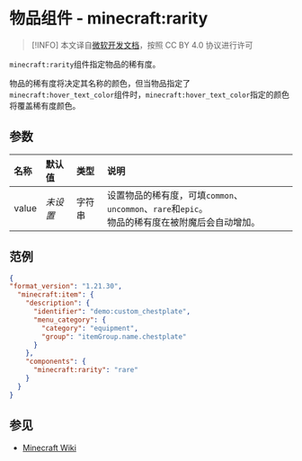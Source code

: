 # 物品组件 - minecraft:rarity
> [!INFO]
> 本文译自[微软开发文档](https://learn.microsoft.com/en-us/minecraft/creator/)，按照 CC BY 4.0 协议进行许可

    
`minecraft:rarity`组件指定物品的稀有度。

物品的稀有度将决定其名称的颜色，但当物品指定了`minecraft:hover_text_color`组件时，`minecraft:hover_text_color`指定的颜色将覆盖稀有度颜色。

## 参数

| 名称 | 默认值 | 类型 | 说明  |
|:----------|:----------|:----------|:----------|
| value| *未设置* | 字符串 | 设置物品的稀有度，可填`common`、`uncommon`、`rare`和`epic`。<br>物品的稀有度在被附魔后会自动增加。 |


## 范例

```json
{ 
"format_version": "1.21.30", 
  "minecraft:item": { 
    "description": { 
      "identifier": "demo:custom_chestplate", 
      "menu_category": { 
        "category": "equipment", 
        "group": "itemGroup.name.chestplate" 
      }
    },
    "components": { 
      "minecraft:rarity": "rare"
    }
  } 
}
```

## 参见
- [Minecraft Wiki](https://zh.minecraft.wiki/w/%E7%A8%80%E6%9C%89%E5%BA%A6)
